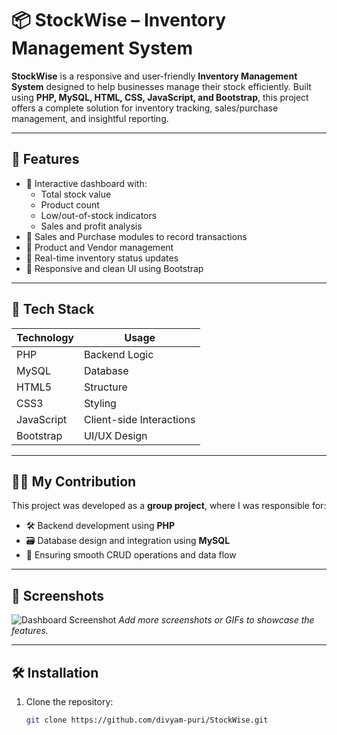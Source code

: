 # 📦 StockWise – Inventory Management System

**StockWise** is a responsive and user-friendly **Inventory Management System** designed to help businesses manage their stock efficiently. Built using **PHP, MySQL, HTML, CSS, JavaScript, and Bootstrap**, this project offers a complete solution for inventory tracking, sales/purchase management, and insightful reporting.

---

## 🚀 Features

- 🔹 Interactive dashboard with:
  - Total stock value
  - Product count
  - Low/out-of-stock indicators
  - Sales and profit analysis
- 🔹 Sales and Purchase modules to record transactions
- 🔹 Product and Vendor management
- 🔹 Real-time inventory status updates
- 🔹 Responsive and clean UI using Bootstrap

---

## 🧠 Tech Stack

| Technology | Usage |
|------------|--------|
| PHP        | Backend Logic |
| MySQL      | Database |
| HTML5      | Structure |
| CSS3       | Styling |
| JavaScript | Client-side Interactions |
| Bootstrap  | UI/UX Design |

---

## 👨‍💻 My Contribution

This project was developed as a **group project**, where I was responsible for:

- 🛠 Backend development using **PHP**
- 🗃 Database design and integration using **MySQL**
- 🧪 Ensuring smooth CRUD operations and data flow

---

## 📸 Screenshots

![Dashboard Screenshot](<[https://github.com/divyam-puri/StockWise/screenshot.png](https://github.com/divyam-puri/StockWise/blob/main/screenshot.png)>)  
_Add more screenshots or GIFs to showcase the features._

---

## 🛠 Installation

1. Clone the repository:
   ```bash
   git clone https://github.com/divyam-puri/StockWise.git
